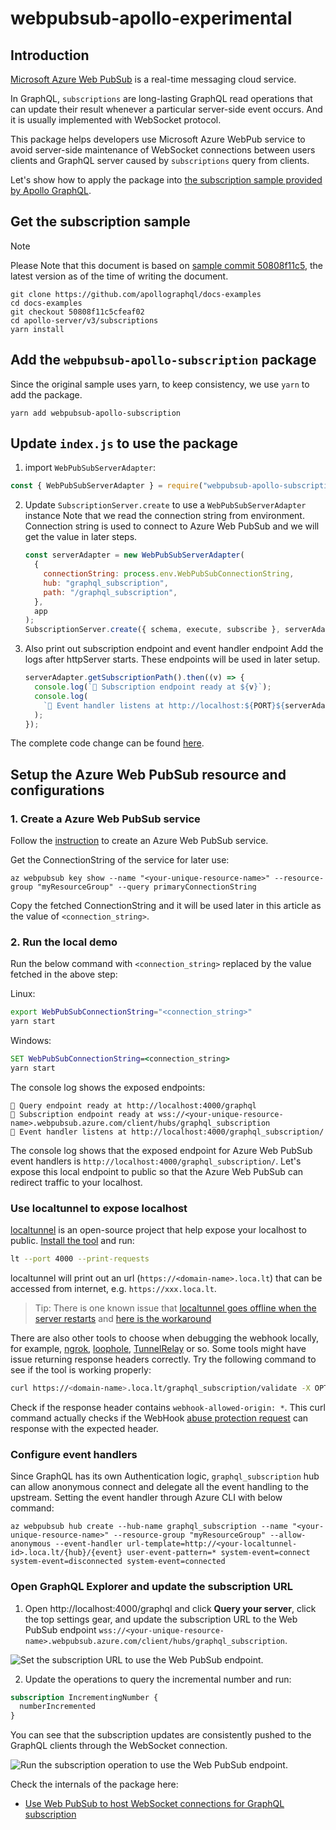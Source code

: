 # webpubsub-apollo-experimental

## Introduction
[Microsoft Azure Web PubSub](https://docs.microsoft.com/en-us/azure/azure-web-pubsub/overview) is a real-time messaging cloud service.

In GraphQL, `subscriptions` are long-lasting GraphQL read operations that can update their result whenever a particular server-side event occurs. And it is usually implemented with WebSocket protocol. 

This package helps developers use Microsoft Azure WebPub service to avoid server-side maintenance of WebSocket connections between users clients and GraphQL server caused by `subscriptions` query from clients.

<!-- TO ADD
Secondly, this package provides a replacement for `PubSub` using Azure Web PubSub service. [PubSub](https://www.apollographql.com/docs/apollo-server/data/subscriptions/#the-pubsub-class) is an in-memory event-publishing system provided by [Apollo server](https://www.apollographql.com/docs/apollo-server/data/subscriptions/).
-->

Let's show how to apply the package into [the subscription sample provided by Apollo GraphQL](https://github.com/apollographql/docs-examples/tree/50808f11c5cfeaf029422dee3a3b324a6e93783e/apollo-server/v3/subscriptions).

## Get the subscription sample

> [!NOTE]
>
> Please Note that this document is based on [sample commit 50808f11c5](https://github.com/apollographql/docs-examples/tree/50808f11c5cfeaf029422dee3a3b324a6e93783e/apollo-server/v3/subscriptions), the latest version as of the time of writing the document.

```batch
git clone https://github.com/apollographql/docs-examples
cd docs-examples
git checkout 50808f11c5cfeaf02
cd apollo-server/v3/subscriptions
yarn install
```

## Add the `webpubsub-apollo-subscription` package

Since the original sample uses yarn, to keep consistency, we use `yarn` to add the package.

```batch
yarn add webpubsub-apollo-subscription
```

## Update `index.js` to use the package

1. import `WebPubSubServerAdapter`:

  ```javascript
  const { WebPubSubServerAdapter } = require("webpubsub-apollo-subscription");
  ```

2. Update `SubscriptionServer.create` to use a `WebPubSubServerAdapter` instance
    Note that we read the connection string from environment. Connection string is used to connect to Azure Web PubSub and we will get the value in later steps.
    
    ```javascript
    const serverAdapter = new WebPubSubServerAdapter(
      {
        connectionString: process.env.WebPubSubConnectionString,
        hub: "graphql_subscription",
        path: "/graphql_subscription",
      },
      app
    );
    SubscriptionServer.create({ schema, execute, subscribe }, serverAdapter);
    ```

3. Also print out subscription endpoint and event handler endpoint
    Add the logs after httpServer starts. These endpoints will be used in later setup.
    
    ```javascript
    serverAdapter.getSubscriptionPath().then((v) => {
      console.log(`🚀 Subscription endpoint ready at ${v}`);
      console.log(
        `🚀 Event handler listens at http://localhost:${PORT}${serverAdapter.path}`
      );
    });
    ```

The complete code change can be found [here](./demos/client-websockets/demo-awps.ts).

## Setup the Azure Web PubSub resource and configurations

### 1. Create a Azure Web PubSub service

Follow the [instruction](https://docs.microsoft.com/en-us/azure/azure-web-pubsub/quickstart-cli-create) to create an Azure Web PubSub service.

Get the ConnectionString of the service for later use:

```azurecli
az webpubsub key show --name "<your-unique-resource-name>" --resource-group "myResourceGroup" --query primaryConnectionString
```

Copy the fetched ConnectionString and it will be used later in this article as the value of `<connection_string>`.

### 2. Run the local demo

Run the below command with `<connection_string>` replaced by the value fetched in the above step:

Linux:

```bash
export WebPubSubConnectionString="<connection_string>"
yarn start
```

Windows:

```cmd
SET WebPubSubConnectionString=<connection_string>
yarn start
```

The console log shows the exposed endpoints:

```
🚀 Query endpoint ready at http://localhost:4000/graphql
🚀 Subscription endpoint ready at wss://<your-unique-resource-name>.webpubsub.azure.com/client/hubs/graphql_subscription
🚀 Event handler listens at http://localhost:4000/graphql_subscription/
```

The console log shows that the exposed endpoint for Azure Web PubSub event handlers is `http://localhost:4000/graphql_subscription/`. Let's expose this local endpoint to public so that the Azure Web PubSub can redirect traffic to your localhost.

### Use localtunnel to expose localhost

[localtunnel](https://github.com/localtunnel/localtunnel) is an open-source project that help expose your localhost to public. [Install the tool](https://github.com/localtunnel/localtunnel#installation) and run:

```bash
lt --port 4000 --print-requests
```

localtunnel will print out an url (`https://<domain-name>.loca.lt`) that can be accessed from internet, e.g. `https://xxx.loca.lt`.

> Tip:
> There is one known issue that [localtunnel goes offline when the server restarts](https://github.com/localtunnel/localtunnel/issues/466) and [here is the workaround](https://github.com/localtunnel/localtunnel/issues/466#issuecomment-1030599216)  

There are also other tools to choose when debugging the webhook locally, for example, [ngrok](​https://ngrok.com/), [loophole](https://loophole.cloud/docs/), [TunnelRelay](https://github.com/OfficeDev/microsoft-teams-tunnelrelay) or so. Some tools might have issue returning response headers correctly. Try the following command to see if the tool is working properly:

```bash
curl https://<domain-name>.loca.lt/graphql_subscription/validate -X OPTIONS -H "WebHook-Request-Origin: *" -H "ce-awpsversion: 1.0" --ssl-no-revoke -i
```

Check if the response header contains `webhook-allowed-origin: *`. This curl command actually checks if the WebHook [abuse protection request](https://docs.microsoft.com/azure/azure-web-pubsub/reference-cloud-events#webhook-validation) can response with the expected header.


### Configure event handlers

Since GraphQL has its own Authentication logic, `graphql_subscription` hub can allow anonymous connect and delegate all the event handling to the upstream. Setting the event handler through Azure CLI with below command:

```azurecli
az webpubsub hub create --hub-name graphql_subscription --name "<your-unique-resource-name>" --resource-group "myResourceGroup" --allow-anonymous --event-handler url-template=http://<your-localtunnel-id>.loca.lt/{hub}/{event} user-event-pattern=* system-event=connect system-event=disconnected system-event=connected
```

### Open GraphQL Explorer and update the subscription URL

1. Open http://localhost:4000/graphql and click **Query your server**, click the top settings gear, and update the subscription URL to the Web PubSub endpoint `wss://<your-unique-resource-name>.webpubsub.azure.com/client/hubs/graphql_subscription`. 

![Set the subscription URL to use the Web PubSub endpoint.](images/graphql-explorer.png)

2. Update the operations to query the incremental number and run:

```graphql
subscription IncrementingNumber {
  numberIncremented
}
```

You can see that the subscription updates are consistently pushed to the GraphQL clients through the WebSocket connection.

![Run the subscription operation to use the Web PubSub endpoint.](images/graphql-explorer-run.png)

Check the internals of the package here:
* [Use Web PubSub to host WebSocket connections for GraphQL subscription](./how-to-host-websockets.md)
